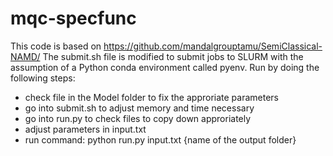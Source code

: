 # mqc-specfunc

This code is based on https://github.com/mandalgrouptamu/SemiClassical-NAMD/
The submit.sh file is modified to submit jobs to SLURM with the assumption of a Python conda environment called pyenv.
Run by doing the following steps:
- check file in the Model folder to fix the approriate parameters
- go into submit.sh to adjust memory and time necessary
- go into run.py to check files to copy down approriately
- adjust parameters in input.txt
- run command:
python run.py input.txt {name of the output folder}
